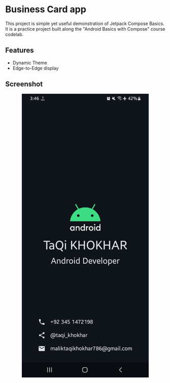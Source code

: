 
# Business Card app

This project is simple yet useful demonstration of Jetpack Compose Basics. It is a practice project built along the "Android Basics with Compose" course codelab.


## Features

- Dynamic Theme
- Edge-to-Edge display


## Screenshot
<p align="center">
  <img  width="400px" src="https://github.com/taqi-m/bussiness-card-app/blob/master/images/Screenshot_20240725_154628_Business%20Card%20app.jpg?raw=true" alt="App Screenshot"/>
</p>
